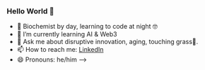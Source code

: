 ### Hello World 👋


- 🔭 Biochemist by day, learning to code at night 🤓 
- 🌱 I’m currently learning AI & Web3 
- 💬 Ask me about disruptive innovation, aging, touching grass🌲. 
- 📫 How to reach me: [LinkedIn](https://www.linkedin.com/in/williamhsu0/)
- 😄 Pronouns: he/him
-->
